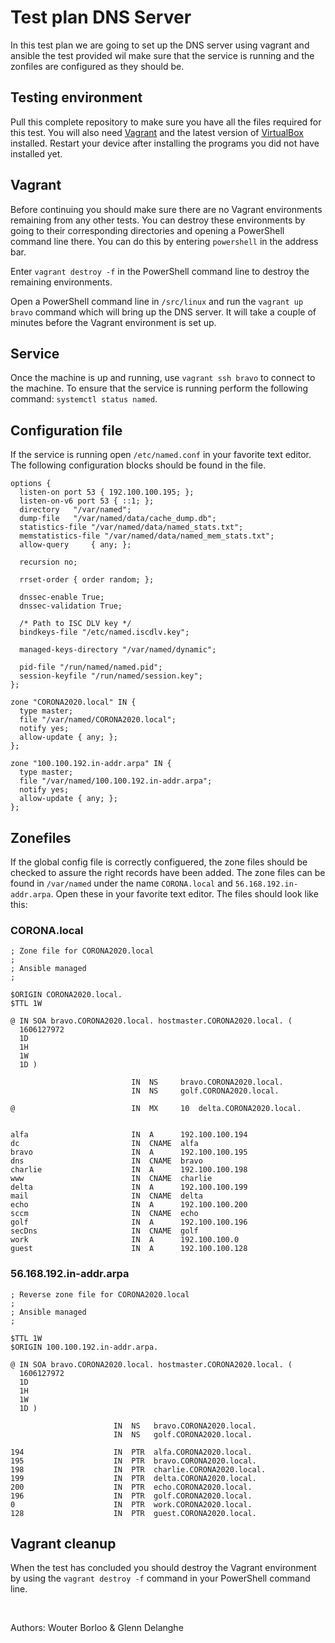 # Test plan DNS Server

In this test plan we are going to set up the DNS server using vagrant and ansible the test provided wil make sure that the service is running and the zonfiles are configured as they should be. 

## Testing environment

Pull this complete repository to make sure you have all the files required for this test. You will also need [Vagrant](https://www.vagrantup.com/) and the latest version of [VirtualBox](https://www.virtualbox.org/) installed. Restart your device after installing the programs you did not have installed yet.

## Vagrant

Before continuing you should make sure there are no Vagrant environments remaining from any other tests. You can destroy these environments by going to their corresponding directories and opening a PowerShell command line there. You can do this by entering `powershell` in the address bar.


Enter `vagrant destroy -f` in the PowerShell command line to destroy the remaining environments.

Open a PowerShell command line in `/src/linux` and run the `vagrant up bravo` command which will bring up the DNS server. It will take a couple of minutes before the Vagrant environment is set up.

## Service 

Once the machine is up and running, use `vagrant ssh bravo` to connect to the machine. To ensure that the service is running perform the following command: `systemctl status named`. 

## Configuration file
If the service is running open `/etc/named.conf` in your favorite text editor. The following configuration blocks should be found in the file.
```
options {
  listen-on port 53 { 192.100.100.195; };
  listen-on-v6 port 53 { ::1; };
  directory   "/var/named";
  dump-file   "/var/named/data/cache_dump.db";
  statistics-file "/var/named/data/named_stats.txt";
  memstatistics-file "/var/named/data/named_mem_stats.txt";
  allow-query     { any; };

  recursion no;

  rrset-order { order random; };

  dnssec-enable True;
  dnssec-validation True;

  /* Path to ISC DLV key */
  bindkeys-file "/etc/named.iscdlv.key";

  managed-keys-directory "/var/named/dynamic";

  pid-file "/run/named/named.pid";
  session-keyfile "/run/named/session.key";
};

```

```
zone "CORONA2020.local" IN {
  type master;
  file "/var/named/CORONA2020.local";
  notify yes;
  allow-update { any; };
};

zone "100.100.192.in-addr.arpa" IN {
  type master;
  file "/var/named/100.100.192.in-addr.arpa";
  notify yes;
  allow-update { any; };
};
```
## Zonefiles
If the global config file is correctly configuered, the zone files should be checked to assure the right records have been added. The zone files can be found in `/var/named` under the name `CORONA.local` and `56.168.192.in-addr.arpa`. 
Open these in your favorite text editor.
The files should look like this:
### CORONA.local
```
; Zone file for CORONA2020.local
;
; Ansible managed
;

$ORIGIN CORONA2020.local.
$TTL 1W

@ IN SOA bravo.CORONA2020.local. hostmaster.CORONA2020.local. (
  1606127972
  1D
  1H
  1W
  1D )

                           IN  NS     bravo.CORONA2020.local.
                           IN  NS     golf.CORONA2020.local.

@                          IN  MX     10  delta.CORONA2020.local.


alfa                       IN  A      192.100.100.194
dc                         IN  CNAME  alfa
bravo                      IN  A      192.100.100.195
dns                        IN  CNAME  bravo
charlie                    IN  A      192.100.100.198
www                        IN  CNAME  charlie
delta                      IN  A      192.100.100.199
mail                       IN  CNAME  delta
echo                       IN  A      192.100.100.200
sccm                       IN  CNAME  echo
golf                       IN  A      192.100.100.196
secDns                     IN  CNAME  golf
work                       IN  A      192.100.100.0
guest                      IN  A      192.100.100.128
```

### 56.168.192.in-addr.arpa
```
; Reverse zone file for CORONA2020.local
;
; Ansible managed
;

$TTL 1W
$ORIGIN 100.100.192.in-addr.arpa.

@ IN SOA bravo.CORONA2020.local. hostmaster.CORONA2020.local. (
  1606127972
  1D
  1H
  1W
  1D )

                       IN  NS   bravo.CORONA2020.local.
                       IN  NS   golf.CORONA2020.local.

194                    IN  PTR  alfa.CORONA2020.local.
195                    IN  PTR  bravo.CORONA2020.local.
198                    IN  PTR  charlie.CORONA2020.local.
199                    IN  PTR  delta.CORONA2020.local.
200                    IN  PTR  echo.CORONA2020.local.
196                    IN  PTR  golf.CORONA2020.local.
0                      IN  PTR  work.CORONA2020.local.
128                    IN  PTR  guest.CORONA2020.local.
```

## Vagrant cleanup

When the test has concluded you should destroy the Vagrant environment by using the `vagrant destroy -f` command in your PowerShell command line.
<p>&nbsp;</p>
Authors: Wouter Borloo & Glenn Delanghe
